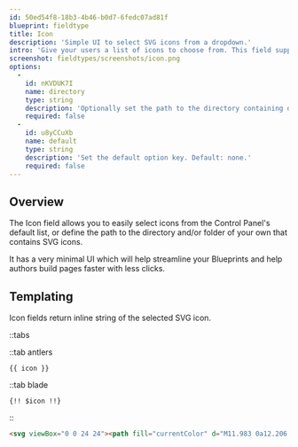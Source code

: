 ```yaml
---
id: 50ed54f8-18b3-4b46-b0d7-6fedc07ad81f
blueprint: fieldtype
title: Icon
description: 'Simple UI to select SVG icons from a dropdown.'
intro: 'Give your users a list of icons to choose from. This field supports search and keyboard commands, and can be configured to use your own icons or ones managed by Statamic.'
screenshot: fieldtypes/screenshots/icon.png
options:
  -
    id: nKVDUK7I
    name: directory
    type: string
    description: 'Optionally set the path to the directory containing desired icons relative to the project’s root. Default: uses system icons.'
    required: false
  -
    id: u8yCCuXb
    name: default
    type: string
    description: 'Set the default option key. Default: none.'
    required: false
---
```

## Overview

The Icon field allows you to easily select icons from the Control Panel's default list, or define the path to the directory and/or folder of your own that contains SVG icons.

It has a very minimal UI which will help streamline your Blueprints and help authors build pages faster with less clicks.


## Templating

Icon fields return inline string of the selected SVG icon.

::tabs

::tab antlers
```antlers
{{ icon }}
```

::tab blade
```blade
{!! $icon !!}
```
::

```html
<svg viewBox="0 0 24 24"><path fill="currentColor" d="M11.983 0a12.206 12.206 0 0 0-8.51 3.653A11.8 11.8 0 0 0 0 12.207C-.008 18.712 5.26 23.992 11.765 24h.249c6.678-.069 12.04-5.531 11.986-12.209C24.015 5.293 18.76.013 12.262-.003L11.983 0zM10.5 16.542a1.475 1.475 0 0 1 1.421-1.529l.028-.001h.027c.82.002 1.492.651 1.523 1.47a1.475 1.475 0 0 1-1.419 1.529l-.03.001h-.027a1.53 1.53 0 0 1-1.523-1.47zM11 12.5v-6a1 1 0 0 1 2 0v6a1 1 0 0 1-2 0z"></path></svg>
```
